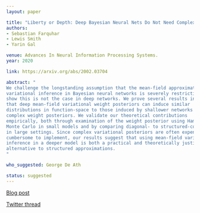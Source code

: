 ```yaml
---
layout: paper

title: "Liberty or Depth: Deep Bayesian Neural Nets Do Not Need Complex Weight Posterior Approximations"
authors:
- Sebastian Farquhar
- Lewis Smith
- Yarin Gal

venue: Advances In Neural Information Processing Systems.
year: 2020

link: https://arxiv.org/abs/2002.03704

abstract: "
We challenge the longstanding assumption that the mean-field approximation for
variational inference in Bayesian neural networks is severely restrictive, and
show this is not the case in deep networks. We prove several results indicating
that deep mean-field variational weight posteriors can induce similar
distributions in function-space to those induced by shallower networks with
complex weight posteriors. We validate our theoretical contributions
empirically, both through examination of the weight posterior using Hamiltonian
Monte Carlo in small models and by comparing diagonal- to structured-covariance
in large settings. Since complex variational posteriors are often expensive and
cumbersome to implement, our results suggest that using mean-field variational
inference in a deeper model is both a practical and theoretically justified
alternative to structured approximations.
"

who_suggested: George De Ath

status: suggested
---
```

[Blog post](https://oatml.cs.ox.ac.uk/blog/2020/11/29/liberty_or_depth.html)

[Twitter thread](https://twitter.com/seb_far/status/1333821891933589505)